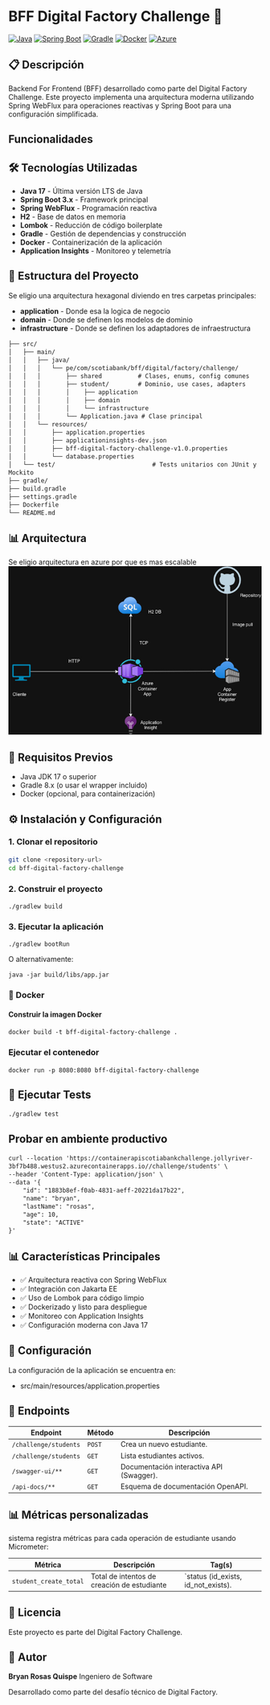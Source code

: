# BFF Digital Factory Challenge 🚀

[![Java](https://img.shields.io/badge/Java-17-orange.svg)](https://www.oracle.com/java/)
[![Spring Boot](https://img.shields.io/badge/Spring%20Boot-3.x-brightgreen.svg)](https://spring.io/projects/spring-boot)
[![Gradle](https://img.shields.io/badge/Gradle-8.x-blue.svg)](https://gradle.org/)
[![Docker](https://img.shields.io/badge/Docker-Ready-blue.svg)](https://www.docker.com/)
[![Azure](https://img.shields.io/badge/Azure-Ready-blue.svg)](https://portal.azure.com/)

## 📋 Descripción

Backend For Frontend (BFF) desarrollado como parte del Digital Factory Challenge. Este proyecto implementa una arquitectura moderna utilizando Spring WebFlux para operaciones reactivas y Spring Boot para una configuración simplificada.

## Funcionalidades

## 🛠️ Tecnologías Utilizadas

- **Java 17** - Última versión LTS de Java
- **Spring Boot 3.x** - Framework principal
- **Spring WebFlux** - Programación reactiva
- **H2** - Base de datos en memoria
- **Lombok** - Reducción de código boilerplate
- **Gradle** - Gestión de dependencias y construcción
- **Docker** - Containerización de la aplicación
- **Application Insights** - Monitoreo y telemetría

## 📁 Estructura del Proyecto
Se eligio una arquitectura hexagonal diviendo en tres carpetas principales:
- **application** - Donde esa la logica de negocio
- **domain** - Donde se definen los modelos de dominio
- **infrastructure** - Donde se definen los adaptadores de infraestructura
```plaintext
├── src/
│   ├── main/
│   │   ├── java/
│   │   │   └── pe/com/scotiabank/bff/digital/factory/challenge/
│   │   │       ├── shared          # Clases, enums, config comunes
│   │   │       ├── student/        # Dominio, use cases, adapters
│   │   │       │    ├── application
│   │   │       │    ├── domain
│   │   │       │    └── infrastructure
│   │   │       └── Application.java # Clase principal
│   │   └── resources/
│   │       ├── application.properties
│   │       ├── applicationinsights-dev.json
│   │       ├── bff-digital-factory-challenge-v1.0.properties
│   │       └── database.properties
│   └── test/                           # Tests unitarios con JUnit y Mockito
├── gradle/
├── build.gradle
├── settings.gradle
├── Dockerfile
└── README.md
```
## 📊 Arquitectura
Se eligio arquitectura en azure por que es mas escalable
![data.png](images/diagrama.jpg)

## 🚀 Requisitos Previos

- Java JDK 17 o superior
- Gradle 8.x (o usar el wrapper incluido)
- Docker (opcional, para containerización)

## ⚙️ Instalación y Configuración

### 1. Clonar el repositorio

```bash
git clone <repository-url>
cd bff-digital-factory-challenge
```

### 2. Construir el proyecto

```shell
./gradlew build
```

### 3. Ejecutar la aplicación

```shell
./gradlew bootRun
```
O alternativamente:
```shell
java -jar build/libs/app.jar
```

### 🐳 Docker

#### Construir la imagen Docker

```shell
docker build -t bff-digital-factory-challenge .
```
### Ejecutar el contenedor
```shell
docker run -p 8080:8080 bff-digital-factory-challenge
```

## 🧪 Ejecutar Tests
```shell
./gradlew test
```

## Probar en ambiente productivo
```shell
curl --location 'https://containerapiscotiabankchallenge.jollyriver-3bf7b488.westus2.azurecontainerapps.io//challenge/students' \
--header 'Content-Type: application/json' \
--data '{
    "id": "1883b8ef-f0ab-4831-aeff-20221da17b22",
    "name": "bryan",
    "lastName": "rosas",
    "age": 10,
    "state": "ACTIVE"
}'
```

## 📊 Características Principales
- ✅ Arquitectura reactiva con Spring WebFlux
- ✅ Integración con Jakarta EE
- ✅ Uso de Lombok para código limpio
- ✅ Dockerizado y listo para despliegue
- ✅ Monitoreo con Application Insights
- ✅ Configuración moderna con Java 17

## 🔧 Configuración
La configuración de la aplicación se encuentra en:
- src/main/resources/application.properties

## 📡 Endpoints
| Endpoint                              | Método | Descripción                               |
|---------------------------------------|--------|-------------------------------------------|
| `/challenge/students` | `POST` | Crea un nuevo estudiante. |
| `/challenge/students`     | `GET`  | Lista estudiantes activos.                |
| `/swagger-ui/**`                      | `GET`  | Documentación interactiva API (Swagger).  |
| `/api-docs/**`                        | `GET`  | Esquema de documentación OpenAPI.         |

## 📊 Métricas personalizadas
sistema registra métricas para cada operación de estudiante usando Micrometer:

| Métrica| Descripción| Tag(s)|
|-------------------------------------|--------|-----------------------------------------|
| `student_create_total` | Total de intentos de creación de estudiante | `status (id_exists, id_not_exists). |

## 📄 Licencia
Este proyecto es parte del Digital Factory Challenge.

## 👤 Autor
**Bryan Rosas Quispe**
Ingeniero de Software

Desarrollado como parte del desafío técnico de Digital Factory.